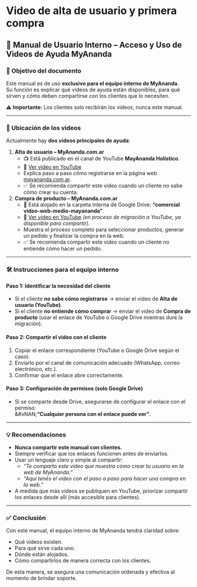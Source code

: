 # Video de alta de usuario y primera compra

## 📖 Manual de Usuario Interno – Acceso y Uso de Videos de Ayuda MyAnanda

### 🎯 Objetivo del documento

Este manual es de uso **exclusivo para el equipo interno de MyAnanda**.\
Su función es explicar qué videos de ayuda están disponibles, para qué sirven y cómo deben compartirse con los clientes que lo necesiten.

⚠️ **Importante:** Los clientes solo recibirán los videos, nunca este manual.

***

### 📂 Ubicación de los videos

Actualmente hay **dos videos principales de ayuda**:

1. **Alta de usuario – MyAnanda.com.ar**
   * 📺 Está publicado en el canal de YouTube **MayAnanda Holístico**.
   * 🔗 [Ver video en YouTube](https://youtu.be/iszNn-K2tYc?utm_source=chatgpt.com)
   * Explica paso a paso cómo registrarse en la página web [mayananda.com.ar](https://mayananda.com.ar/?utm_source=chatgpt.com).
   * ✅ Se recomienda compartir este video cuando un cliente no sabe cómo crear su cuenta.
2. **Compra de producto – MyAnanda.com.ar**
   * 📂 Está alojado en la carpeta interna de Google Drive: **“comercial video-web-medio-mayananda”**.
   * 🔗 [Ver video en YouTube](https://youtu.be/gGU2HO7KjgY?utm_source=chatgpt.com) _(en proceso de migración a YouTube, ya disponible para compartir)_.
   * Muestra el proceso completo para seleccionar productos, generar un pedido y finalizar la compra en la web.
   * ✅ Se recomienda compartir este video cuando un cliente no entiende cómo hacer un pedido.

***

### 🛠️ Instrucciones para el equipo interno

#### Paso 1: Identificar la necesidad del cliente

* Si el cliente **no sabe cómo registrarse** → enviar el video de **Alta de usuario (YouTube)**.
* Si el cliente **no entiende cómo comprar** → enviar el video de **Compra de producto** (usar el enlace de YouTube o Google Drive mientras dure la migración).

#### Paso 2: Compartir el video con el cliente

1. Copiar el enlace correspondiente (YouTube o Google Drive según el caso).
2. Enviarlo por el canal de comunicación adecuado (WhatsApp, correo electrónico, etc.).
3. Confirmar que el enlace abre correctamente.

#### Paso 3: Configuración de permisos (solo Google Drive)

* Si se comparte desde Drive, asegurarse de configurar el enlace con el permiso:\
  &#xNAN;**“Cualquier persona con el enlace puede ver”**.

***

### 💡 Recomendaciones

* **Nunca compartir este manual con clientes.**
* Siempre verificar que los enlaces funcionen antes de enviarlos.
* Usar un lenguaje claro y simple al compartir:
  * _“Te comparto este video que muestra cómo crear tu usuario en la web de MyAnanda.”_
  * _“Aquí tenés el video con el paso a paso para hacer una compra en la web.”_
* A medida que más videos se publiquen en YouTube, priorizar compartir los enlaces desde allí (más accesible para clientes).

***

### ✅ Conclusión

Con este manual, el equipo interno de MyAnanda tendrá claridad sobre:

* Qué videos existen.
* Para qué sirve cada uno.
* Dónde están alojados.
* Cómo compartirlos de manera correcta con los clientes.

De esta manera, se asegura una comunicación ordenada y efectiva al momento de brindar soporte.
